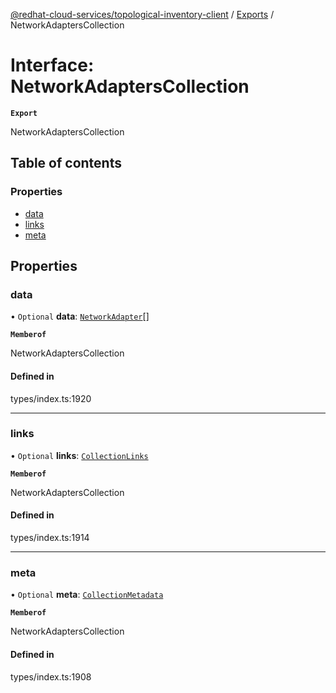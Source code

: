 [@redhat-cloud-services/topological-inventory-client](../README.md) / [Exports](../modules.md) / NetworkAdaptersCollection

# Interface: NetworkAdaptersCollection

**`Export`**

NetworkAdaptersCollection

## Table of contents

### Properties

- [data](NetworkAdaptersCollection.md#data)
- [links](NetworkAdaptersCollection.md#links)
- [meta](NetworkAdaptersCollection.md#meta)

## Properties

### data

• `Optional` **data**: [`NetworkAdapter`](NetworkAdapter.md)[]

**`Memberof`**

NetworkAdaptersCollection

#### Defined in

types/index.ts:1920

___

### links

• `Optional` **links**: [`CollectionLinks`](CollectionLinks.md)

**`Memberof`**

NetworkAdaptersCollection

#### Defined in

types/index.ts:1914

___

### meta

• `Optional` **meta**: [`CollectionMetadata`](CollectionMetadata.md)

**`Memberof`**

NetworkAdaptersCollection

#### Defined in

types/index.ts:1908
